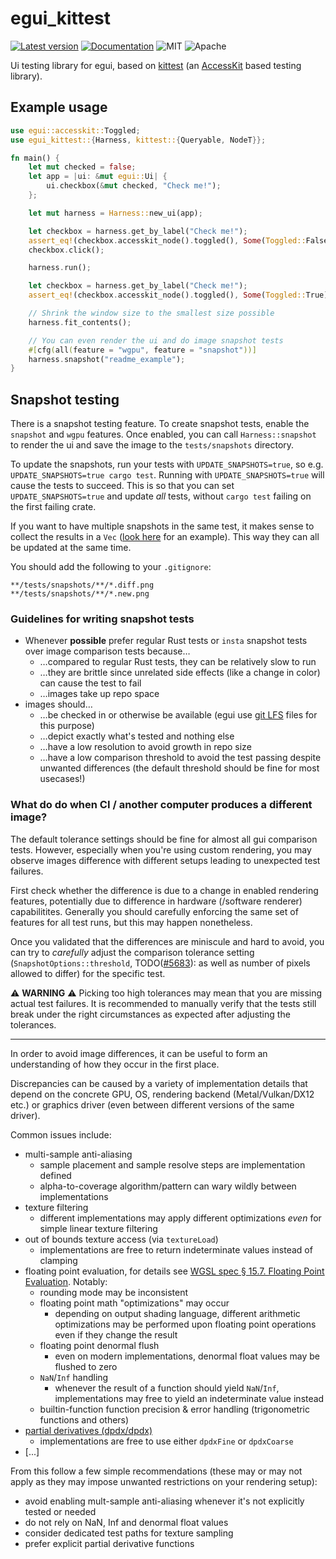 # egui_kittest

[![Latest version](https://img.shields.io/crates/v/egui_kittest.svg)](https://crates.io/crates/egui_kittest)
[![Documentation](https://docs.rs/egui_kittest/badge.svg)](https://docs.rs/egui_kittest)
![MIT](https://img.shields.io/badge/license-MIT-blue.svg)
![Apache](https://img.shields.io/badge/license-Apache-blue.svg)

Ui testing library for egui, based on [kittest](https://github.com/rerun-io/kittest) (an [AccessKit](https://github.com/AccessKit/accesskit) based testing library).

## Example usage
```rust
use egui::accesskit::Toggled;
use egui_kittest::{Harness, kittest::{Queryable, NodeT}};

fn main() {
    let mut checked = false;
    let app = |ui: &mut egui::Ui| {
        ui.checkbox(&mut checked, "Check me!");
    };

    let mut harness = Harness::new_ui(app);

    let checkbox = harness.get_by_label("Check me!");
    assert_eq!(checkbox.accesskit_node().toggled(), Some(Toggled::False));
    checkbox.click();

    harness.run();

    let checkbox = harness.get_by_label("Check me!");
    assert_eq!(checkbox.accesskit_node().toggled(), Some(Toggled::True));

    // Shrink the window size to the smallest size possible
    harness.fit_contents();

    // You can even render the ui and do image snapshot tests
    #[cfg(all(feature = "wgpu", feature = "snapshot"))]
    harness.snapshot("readme_example");
}
```

## Snapshot testing
There is a snapshot testing feature. To create snapshot tests, enable the `snapshot` and `wgpu` features.
Once enabled, you can call `Harness::snapshot` to render the ui and save the image to the `tests/snapshots` directory.

To update the snapshots, run your tests with `UPDATE_SNAPSHOTS=true`, so e.g. `UPDATE_SNAPSHOTS=true cargo test`.
Running with `UPDATE_SNAPSHOTS=true` will cause the tests to succeed.
This is so that you can set `UPDATE_SNAPSHOTS=true` and update _all_ tests, without `cargo test` failing on the first failing crate.

If you want to have multiple snapshots in the same test, it makes sense to collect the results in a `Vec`
([look here](https://github.com/emilk/egui/blob/70a01138b77f9c5724a35a6ef750b9ae1ab9f2dc/crates/egui_demo_lib/src/demo/demo_app_windows.rs#L388-L427) for an example).
This way they can all be updated at the same time.

You should add the following to your `.gitignore`:
```gitignore
**/tests/snapshots/**/*.diff.png
**/tests/snapshots/**/*.new.png
```

### Guidelines for writing snapshot tests

* Whenever **possible** prefer regular Rust tests or `insta` snapshot tests over image comparison tests because…
  * …compared to regular Rust tests, they can be relatively slow to run
  * …they are brittle since unrelated side effects (like a change in color) can cause the test to fail
  * …images take up repo space
* images should…
  * …be checked in or otherwise be available (egui use [git LFS](https://git-lfs.com/) files for this purpose)
  * …depict exactly what's tested and nothing else
  * …have a low resolution to avoid growth in repo size
  * …have a low comparison threshold to avoid the test passing despite unwanted differences (the default threshold should be fine for most usecases!)

### What do do when CI / another computer produces a different image?

The default tolerance settings should be fine for almost all gui comparison tests.
However, especially when you're using custom rendering, you may observe images difference with different setups leading to unexpected test failures.

First check whether the difference is due to a change in enabled rendering features, potentially due to difference in hardware (/software renderer) capabilitites.
Generally you should carefully enforcing the same set of features for all test runs, but this may happen nonetheless.

Once you validated that the differences are miniscule and hard to avoid, you can try to _carefully_ adjust the comparison tolerance setting (`SnapshotOptions::threshold`, TODO([#5683](https://github.com/emilk/egui/issues/5683)): as well as number of pixels allowed to differ) for the specific test.

⚠️ **WARNING** ⚠️
Picking too high tolerances may mean that you are missing actual test failures.
It is recommended to manually verify that the tests still break under the right circumstances as expected after adjusting the tolerances.

---

In order to avoid image differences, it can be useful to form an understanding of how they occur in the first place.

Discrepancies can be caused by a variety of implementation details that depend on the concrete GPU, OS, rendering backend (Metal/Vulkan/DX12 etc.) or graphics driver (even between different versions of the same driver).

Common issues include:
* multi-sample anti-aliasing
  * sample placement and sample resolve steps are implementation defined
  * alpha-to-coverage algorithm/pattern can wary wildly between implementations
* texture filtering
  * different implementations may apply different optimizations *even* for simple linear texture filtering
* out of bounds texture access (via `textureLoad`)
  * implementations are free to return indeterminate values instead of clamping
* floating point evaluation, for details see [WGSL spec § 15.7. Floating Point Evaluation](https://www.w3.org/TR/WGSL/#floating-point-evaluation). Notably:
  * rounding mode may be inconsistent
  * floating point math "optimizations" may occur
    * depending on output shading language, different arithmetic optimizations may be performed upon floating point operations even if they change the result
  * floating point denormal flush
    * even on modern implementations, denormal float values may be flushed to zero
  * `NaN`/`Inf` handling
    * whenever the result of a function should yield `NaN`/`Inf`, implementations may free to yield an indeterminate value instead
  * builtin-function function precision & error handling (trigonometric functions and others)
* [partial derivatives (dpdx/dpdx)](https://www.w3.org/TR/WGSL/#dpdx-builtin)
  * implementations are free to use either `dpdxFine` or `dpdxCoarse`
* [...]

From this follow a few simple recommendations (these may or may not apply as they may impose unwanted restrictions on your rendering setup):
* avoid enabling mult-sample anti-aliasing whenever it's not explicitly tested or needed
* do not rely on NaN, Inf and denormal float values
* consider dedicated test paths for texture sampling
* prefer explicit partial derivative functions
